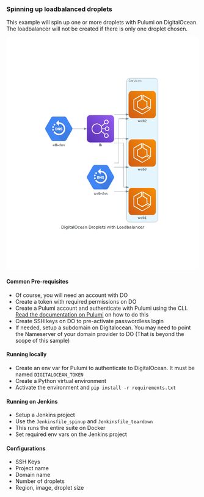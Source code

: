 ### Spinning up loadbalanced droplets

This example will spin up one or more droplets with Pulumi on DigitalOcean.
The loadbalancer will not be created if there is only one droplet chosen.

![Architecture](https://github.com/deepakkt/digitalocean-pulumi/blob/main/images/img.png?raw=true)

#### Common Pre-requisites

* Of course, you will need an account with DO
* Create a token with required permissions on DO
* Create a Pulumi account and authenticate with Pulumi using the CLI. [Read the documentation on Pulumi](https://www.pulumi.com/docs/reference/cli/pulumi_login/) on how to do this
* Create SSH keys on DO to pre-activate passwordless login
* If needed, setup a subdomain on Digitalocean. You may need to point the Nameserver of your domain provider to DO (That is beyond the scope of this sample)

#### Running locally

* Create an env var for Pulumi to authenticate to DigitalOcean. It must be named `DIGITALOCEAN_TOKEN`
* Create a Python virtual environment
* Activate the environment and `pip install -r requirements.txt`

#### Running on Jenkins

* Setup a Jenkins project
* Use the `Jenkinsfile_spinup` and `Jenkinsfile_teardown`
* This runs the entire suite on Docker
* Set required env vars on the Jenkins project

#### Configurations

* SSH Keys
* Project name
* Domain name
* Number of droplets
* Region, image, droplet size

